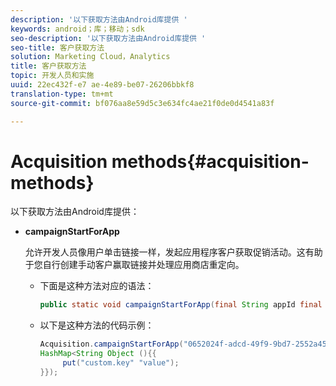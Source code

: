 ```yaml
---
description: '以下获取方法由Android库提供 '
keywords: android；库；移动；sdk
seo-description: '以下获取方法由Android库提供 '
seo-title: 客户获取方法
solution: Marketing Cloud，Analytics
title: 客户获取方法
topic: 开发人员和实施
uuid: 22ec432f-e7 ae-4e89-be07-26206bbkf8
translation-type: tm+mt
source-git-commit: bf076aa8e59d5c3e634fc4ae21f0de0d4541a83f

---
```



# Acquisition methods{#acquisition-methods}

以下获取方法由Android库提供：

* **campaignStartForApp**

   允许开发人员像用户单击链接一样，发起应用程序客户获取促销活动。这有助于您自行创建手动客户赢取链接并处理应用商店重定向。

   * 下面是这种方法对应的语法：

      ```java
      public static void campaignStartForApp(final String appId final Map<String Object> data); 
      ```

   * 以下是这种方法的代码示例：

      ```java
      Acquisition.campaignStartForApp("0652024f-adcd-49f9-9bd7-2552a4564d2f" new 
      HashMap<String Object (){{
           put("custom.key" "value");
      }}); 
      ```
